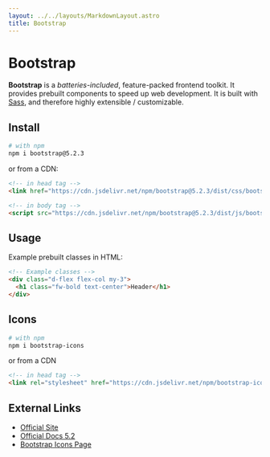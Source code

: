 ```yaml
---
layout: ../../layouts/MarkdownLayout.astro
title: Bootstrap
---
```


# Bootstrap
**Bootstrap** is a *batteries-included*, feature-packed frontend toolkit. It 
provides prebuilt components to speed up web development. It is built with 
[Sass](./sass), and therefore highly extensible / customizable.

## Install
```bash
# with npm
npm i bootstrap@5.2.3
```
or from a CDN:
```html
<!-- in head tag -->
<link href="https://cdn.jsdelivr.net/npm/bootstrap@5.2.3/dist/css/bootstrap.min.css" rel="stylesheet" integrity="sha384-rbsA2VBKQhggwzxH7pPCaAqO46MgnOM80zW1RWuH61DGLwZJEdK2Kadq2F9CUG65" crossorigin="anonymous">

<!-- in body tag -->
<script src="https://cdn.jsdelivr.net/npm/bootstrap@5.2.3/dist/js/bootstrap.bundle.min.js" integrity="sha384-kenU1KFdBIe4zVF0s0G1M5b4hcpxyD9F7jL+jjXkk+Q2h455rYXK/7HAuoJl+0I4" crossorigin="anonymous"></script>
```

## Usage
Example prebuilt classes in HTML:
```html
<!-- Example classes -->
<div class="d-flex flex-col my-3">
  <h1 class="fw-bold text-center">Header</h1>
</div>
```

## Icons
```bash
# with npm
npm i bootstrap-icons
```
or from a CDN
```html
<!-- in head tag -->
<link rel="stylesheet" href="https://cdn.jsdelivr.net/npm/bootstrap-icons@1.10.2/font/bootstrap-icons.css">
```

## External Links
- [Official Site](https://getbootstrap.com/)
- [Official Docs 5.2](https://getbootstrap.com/docs/5.2/getting-started/introduction/)
- [Bootstrap Icons Page](https://icons.getbootstrap.com/)
